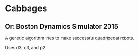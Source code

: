 Cabbages
====
Or: Boston Dynamics Simulator 2015
----------------------------------

A genetic algorithm tries to make successful quadripedal robots.

Uses d3, c3, and p2.
